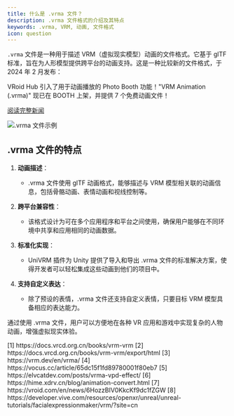 ```yaml
---
title: 什么是 .vrma 文件？
description: .vrma 文件格式的介绍及其特点
keywords: .vrma, VRM, 动画, 文件格式
icon: question
---
```


`.vrma` 文件是一种用于描述 VRM（虚拟现实模型）动画的文件格式。它基于 glTF 标准，旨在为人形模型提供跨平台的动画支持。这是一种比较新的文件格式，于 2024 年 2 月发布：

<Card title="VRoid Hub 新功能发布" icon="newspaper">
  VRoid Hub 引入了用于动画播放的 Photo Booth 功能！"VRM Animation (.vrma)" 现已在 BOOTH 上架，并提供 7 个免费动画文件！

[阅读完整新闻](https://vroid.com/en/news/6HozzBIV0KkcKf9dc1fZGW)
</Card>

<Frame>
  <img src="https://oss.vidol.chat/assets/edfe7d13f6f2edb342219ffeaf37a294.webp" alt=".vrma 文件示例" />
</Frame>

## .vrma 文件的特点

1. **动画描述**：

   - .vrma 文件使用 glTF 动画格式，能够描述与 VRM 模型相关联的动画信息，包括骨骼动画、表情动画和视线控制等。

2. **跨平台兼容性**：

   - 该格式设计为可在多个应用程序和平台之间使用，确保用户能够在不同环境中共享和应用相同的动画数据。

3. **标准化实现**：

   - UniVRM 插件为 Unity 提供了导入和导出 .vrma 文件的标准解决方案，使得开发者可以轻松集成这些动画到他们的项目中。

4. **支持自定义表达**：
   - 除了预设的表情，.vrma 文件还支持自定义表情，只要目标 VRM 模型具备相应的表达能力。

通过使用 .vrma 文件，用户可以方便地在各种 VR 应用和游戏中实现复杂的人物动画，增强虚拟现实体验。

<Accordion title="参考资料">
  [1] https://docs.vrcd.org.cn/books/vrm-vrm  
  [2] https://docs.vrcd.org.cn/books/vrm-vrm/export/html  
  [3] https://vrm.dev/en/vrma/  
  [4] https://vocus.cc/article/65dc15f1fd89780001f80eb7  
  [5] https://elvcatdev.com/posts/vrma-vpd-effect/  
  [6] https://hime.xdrv.cn/blog/animation-convert.html  
  [7] https://vroid.com/en/news/6HozzBIV0KkcKf9dc1fZGW  
  [8] https://developer.vive.com/resources/openxr/unreal/unreal-tutorials/facialexpressionmaker/vrm/?site=cn
</Accordion>
